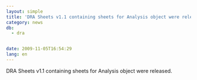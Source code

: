 ```yaml
---
layout: simple
title: 'DRA Sheets v1.1 containing sheets for Analysis object were released'
category: news
db:
  - dra


date: 2009-11-05T16:54:29
lang: en
---
```


DRA Sheets v1.1 containing sheets for Analysis object were released.
